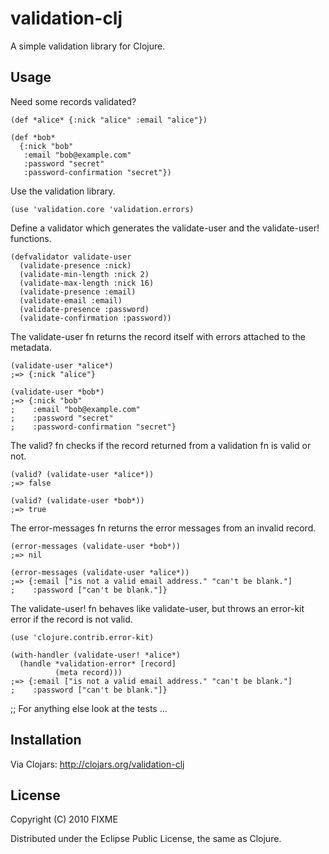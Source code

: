 # validation-clj

A simple validation library for Clojure.

## Usage

Need some records validated?

    (def *alice* {:nick "alice" :email "alice"})

    (def *bob*
      {:nick "bob"
       :email "bob@example.com"
       :password "secret"
       :password-confirmation "secret"})

Use the validation library.

    (use 'validation.core 'validation.errors)

Define a validator which generates the validate-user and the
validate-user! functions.

    (defvalidator validate-user
      (validate-presence :nick)
      (validate-min-length :nick 2)
      (validate-max-length :nick 16)
      (validate-presence :email)
      (validate-email :email)
      (validate-presence :password)
      (validate-confirmation :password))

The validate-user fn returns the record itself with errors attached to
the metadata.

    (validate-user *alice*)
    ;=> {:nick "alice"}

    (validate-user *bob*)
    ;=> {:nick "bob"
    ;    :email "bob@example.com"
    ;    :password "secret"
    ;    :password-confirmation "secret"}

The valid? fn checks if the record returned from a validation fn is
valid or not.

    (valid? (validate-user *alice*))
    ;=> false

    (valid? (validate-user *bob*))
    ;=> true

The error-messages fn returns the error messages from an invalid record.

    (error-messages (validate-user *bob*))
    ;=> nil

    (error-messages (validate-user *alice*))
    ;=> {:email ["is not a valid email address." "can't be blank."]
    ;    :password ["can't be blank."]}

The validate-user! fn behaves like validate-user, but throws an
error-kit error if the record is not valid.

    (use 'clojure.contrib.error-kit)

    (with-handler (validate-user! *alice*)
      (handle *validation-error* [record]
              (meta record)))
    ;=> {:email ["is not a valid email address." "can't be blank."]
    ;    :password ["can't be blank."]}

;; For anything else look at the tests ...

## Installation

Via Clojars: http://clojars.org/validation-clj

## License

Copyright (C) 2010 FIXME

Distributed under the Eclipse Public License, the same as Clojure.
